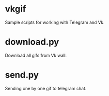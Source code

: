 # vkgif
Sample scripts for working with Telegram and Vk.

# download.py
Download all gifs from Vk wall.

# send.py
Sending one by one gif to telegram chat.
